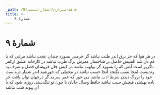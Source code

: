 ```yaml
---
_path: /حافظ-شیرازی/اشعار-منتسب/9
title: >-
    شمارهٔ ۹
---
```

# شمارهٔ ۹

در هر هوا که جز برق اندر طلب نباشد
گر خرمنی بسوزد چندان عجب نباشد 
مرغی که با غم دل شد الفتیش حاصل
بر شاخسار عمرش برگ طرب نباشد 
در کارخانه عشق ازکفر ناگزیر است
آتش که را بسوزد گر بولهب نباشد 
در کیش جان فروشان فضل و شرف به رندیست
اینجا نسب نگنجد آنجا حسب نباشد 
در محفلی که خورشید اندر شمار ذره ست
خود را بزرگ دیدن شرط ادب نباشد 
می خور که عمر سرمد گر درجهان توان یافت
جز باده بهشتی هیچش سبب نباشد 
حافظ وصال جانان با چون تو تنگدستی
روزی شود که با آن پیوند شب نباشد
